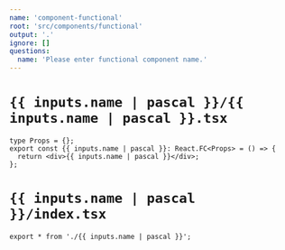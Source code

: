```yaml
---
name: 'component-functional'
root: 'src/components/functional'
output: '.'
ignore: []
questions:
  name: 'Please enter functional component name.'
---
```


# `{{ inputs.name | pascal }}/{{ inputs.name | pascal }}.tsx`

```tsx
type Props = {};
export const {{ inputs.name | pascal }}: React.FC<Props> = () => {
  return <div>{{ inputs.name | pascal }}</div>;
};
```

# `{{ inputs.name | pascal }}/index.tsx`

```tsx
export * from './{{ inputs.name | pascal }}';
```